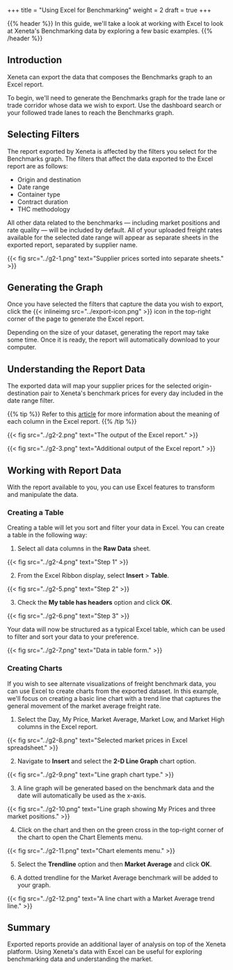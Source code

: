 +++
title = "Using Excel for Benchmarking"
weight = 2
draft = true
+++

{{% header %}} In this guide, we'll take a look at working with Excel to look at Xeneta's Benchmarking data by exploring a few basic examples. {{% /header %}}

## Introduction

Xeneta can export the data that composes the Benchmarks graph to an Excel report. 

To begin, we'll need to generate the Benchmarks graph for the trade lane or trade corridor whose data we wish to export. Use the dashboard search or your followed trade lanes to reach the Benchmarks graph.

## Selecting Filters

The report exported by Xeneta is affected by the filters you select for the Benchmarks graph. The filters that affect the data exported to the Excel report are as follows:

- Origin and destination
- Date range
- Container type
- Contract duration
- THC methodology

All other data related to the benchmarks — including market positions and rate quality —  will be included by default. All of your uploaded freight rates available for the selected date range will appear as separate sheets in the exported report, separated by supplier name.

{{< fig src="../g2-1.png" text="Supplier prices sorted into separate sheets." >}}

## Generating the Graph

Once you have selected the filters that capture the data you wish to export, click the {{< inlineimg src="../export-icon.png" >}} icon in the top-right corner of the page to generate the Excel report.

Depending on the size of your dataset, generating the report may take some time. Once it is ready, the report will automatically download to your computer.

## Understanding the Report Data

The exported data will map your supplier prices for the selected origin-destination pair to Xeneta's benchmark prices for every day included in the date range filter.

{{% tip %}} Refer to this [article](https://xeneta.zendesk.com/hc/en-us/articles/115001632653) for more information about the meaning of each column in the Excel report. {{% /tip %}}

{{< fig src="../g2-2.png" text="The output of the Excel report." >}}

{{< fig src="../g2-3.png" text="Additional output of the Excel report." >}}

## Working with Report Data

With the report available to you, you can use Excel features to transform and manipulate the data.

### Creating a Table

Creating a table will let you sort and filter your data in Excel. You can create a table in the following way:

1) Select all data columns in the **Raw Data** sheet.

{{< fig src="../g2-4.png" text="Step 1" >}}

2) From the Excel Ribbon display, select **Insert** > **Table**.

{{< fig src="../g2-5.png" text="Step 2" >}}

3) Check the **My table has headers** option and click **OK**.

{{< fig src="../g2-6.png" text="Step 3" >}}

Your data will now be structured as a typical Excel table, which can be used to filter and sort your data to your preference.

{{< fig src="../g2-7.png" text="Data in table form." >}}

### Creating Charts

If you wish to see alternate visualizations of freight benchmark data, you can use Excel to create charts from the exported dataset. In this example, we'll focus on creating a basic line chart with a trend line that captures the general movement of the market average freight rate.

1) Select the Day, My Price, Market Average, Market Low, and Market High columns in the Excel report.

{{< fig src="../g2-8.png" text="Selected market prices in Excel spreadsheet." >}}

2) Navigate to **Insert** and select the **2-D Line Graph** chart option.

{{< fig src="../g2-9.png" text="Line graph chart type." >}}

3) A line graph will be generated based on the benchmark data and the date will automatically be used as the x-axis.

{{< fig src="../g2-10.png" text="Line graph showing My Prices and three market positions." >}}

4) Click on the chart and then on the green cross in the top-right corner of the chart to open the Chart Elements menu.

{{< fig src="../g2-11.png" text="Chart elements menu." >}}

5) Select the **Trendline** option and then **Market Average** and click **OK**.

6) A dotted trendline for the Market Average benchmark will be added to your graph.

{{< fig src="../g2-12.png" text="A line chart with a Market Average trend line." >}}

## Summary

Exported reports provide an additional layer of analysis on top of the Xeneta platform. Using Xeneta's data with Excel can be useful for exploring benchmarking data and understanding the market.